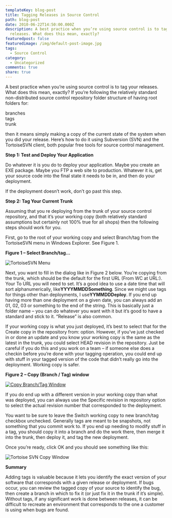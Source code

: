 ```yaml
---
templateKey: blog-post
title: Tagging Releases in Source Control
path: blog-post
date: 2010-06-22T14:50:00.000Z
description: A best practice when you’re using source control is to tag your
  releases. What does this mean, exactly?
featuredpost: false
featuredimage: /img/default-post-image.jpg
tags:
  - Source Control
category:
  - Uncategorized
comments: true
share: true
---
```

A best practice when you’re using source control is to tag your releases. What does this mean, exactly? If you’re following the relatively standard non-distributed source control repository folder structure of having root folders for:

branches\
tags\
trunk

then it means simply making a copy of the current state of the system when you did your release. Here’s how to do it using Subversion (SVN) and the TortoiseSVN client, both popular free tools for source control management.

**Step 1: Test and Deploy Your Application**

Do whatever it is you do to deploy your application. Maybe you create an EXE package. Maybe you FTP a web site to production. Whatever it is, get your source code into the final state it needs to be in, and then do your deployment.

If the deployment doesn’t work, don’t go past this step.

**Step 2: Tag Your Current Trunk**

Assuming that you re deploying from the trunk of your source control repository, and that it’s your working copy (both relatively standard assumptions but certainly not 100% true for all shops) then the following steps should work for you.

First, go to the root of your working copy and select Branch/tag from the TortoiseSVN menu in Windows Explorer. See Figure 1.

**Figure 1 – Select Branch/tag…**

![TortoiseSVN Menu](https://stevesmithblog.com/files/media/image/WindowsLiveWriter/TaggingReleasesinSourceControl_93FB/image_3.png "TortoiseSVN Menu")

Next, you want to fill in the dialog like in Figure 2 below. You’re copying from the trunk, which should be the default for the first URL (From WC at URL:). Your To URL you will need to set. It’s a good idea to use a date time that will sort alphanumerically, like**YYYYMMDDSomething**. Since we might use tags for things other than deployments, I use**YYMMDDDeploy**. If you end up having more than one deployment on a given date, you can always add an 01, 02, 03 or something to the end of the string. This is basically just a folder name – you can do whatever you want with it but it’s good to have a standard and stick to it. “Release” is also common.

If your working copy is what you just deployed, it’s best to select that for the Create copy in the repository from: option. However, if you’ve just checked in or done an update and you know your working copy is the same as the latest in the trunk, you could select HEAD revision in the repository. Just be careful if you do this and you work on a team – if someone else does a checkin before you’re done with your tagging operation, you could end up with stuff in your tagged version of the code that didn’t really go into the deployment. Working copy is safer.

**Figure 2 – Copy (Branch / Tag) window**

[![Copy Branch/Tag Window](https://stevesmithblog.com/files/media/image/WindowsLiveWriter/TaggingReleasesinSourceControl_93FB/SNAGHTMLf71e9ca3_thumb.png "Copy Branch/Tag Window")](http://stevesmithblog.com/files/media/image/WindowsLiveWriter/TaggingReleasesinSourceControl_93FB/SNAGHTMLf71e9ca3.png)

If you do end up with a different version in your working copy than what was deployed, you can always use the Specific revision in repository option to select the actual revision number that corresponded to the deployment.

You want to be sure to leave the Switch working copy to new branch/tag checkbox unchecked. Generally tags are meant to be snapshots, not something that you commit work to. If you end up needing to modify stuff in a tag, you should copy it into a branch and do the work there, then merge it into the trunk, then deploy it, and tag the new deployment.

Once you’re ready, click OK and you should see something like this:

![Tortoise SVN Copy Window](https://stevesmithblog.com/files/media/image/WindowsLiveWriter/TaggingReleasesinSourceControl_93FB/image_6.png "Tortoise SVN Copy Window")

**Summary**

Adding tags is valuable because it lets you identify the exact version of your software that corresponds with a given release or deployment. If bugs occur, you can review the tagged copy of your source to identify the bug, then create a branch in which to fix it (or just fix it in the trunk if it’s simple). Without tags, if any significant work is done between releases, it can be difficult to recreate an environment that corresponds to the one a customer is using when bugs are found.